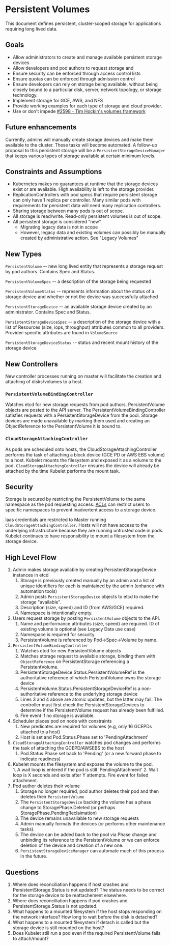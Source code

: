 # Persistent Volumes

This document defines persistent, cluster-scoped storage for applications requiring long lived data.  


## Goals

* Allow administrators to create and manage available persistent storage devices
* Allow developers and pod authors to request storage and 
* Ensure security can be enforced through access control lists
* Ensure quotas can be enforced through admission control
* Ensure developers can rely on storage being available, without being closely bound to a particular disk, server, network topology, or storage technology.
* Implement storage for GCE, AWS, and NFS
* Provide working examples for each type of storage and cloud provider.
* Use or don't impede [ #2598 - Tim Hockin's volumes framework](https://github.com/GoogleCloudPlatform/kubernetes/pull/2598)

## Future enhancements

Currently, admins will manually create storage devices and make them available to the cluster.  These tasks will become automated.
A follow-up proposal to this persistent storage will be a `PersistentStorageDeviceManager` that keeps various types of storage available at certain minimum levels.

## Constraints and Assumptions

* Kubernetes makes no guarantees at runtime that the storage devices exist or are available.  High availability is left to the storage provider.
* ReplicationControllers with pod specs that require persistent storage can only have 1 replica per controller.  Many similar pods with requirements for persistent data will need many replication controllers.
* Sharing storage between many pods is out of scope. 
* All storage is read/write.  Read-only persistent volumes is out of scope.
* All persistent storage is considered "new"
 	* Migrating legacy data is not in scope
 	* However, legacy data and existing volumes can possibly be manually created by administrative action.  See "Legacy Volumes"

## New Types

`PersistentVolume` -- new long lived entity that represents a storage request by pod authors.  Contains Spec and Status.

`PersistentVolumeSpec` -- a description of the storage being requested

`PersistentVolumeStatus` -- represents information about the status of a storage device and whether or not the device was successfully attached

`PersistentStorageDevice` -- an available storage device created by an administrator.  Contains Spec and Status.

`PersistentStorageDeviceSpec` -- a description of the storage device with a list of Resources (size, iops, throughput) attributes common to all providers.  Provider-specific attributes are found in `VolumeSource`

`PersistentStorageDeviceStatus` -- status and recent mount history of the storage device 

    
## New Controllers

New controller processes running on master will facilitate the creation and attaching of disks/volumes to a host.

### `PersistentVolumeBindingController`

Watches etcd for new storage requests from pod authors.  PersistentVolume objects are posted to the API server.  The PersistentVolumeBindingController satisfies requests with a PersistentStorageDevice from the pool.  Storage devices are made unavailable by marking them used and creating an ObjectReference to the PersistentVolume it is bound to.

### `CloudStorageAttachingController`

As pods are scheduled onto hosts, the CloudStorageAttachingController performs the task of attaching a block device (GCE PD or AWS EBS volume) to a host.  Kubelet mounts the filesystem and exposed it as a volume to the pod.  `CloudStorageAttachingController` ensures the device will already be attached by the time Kubelet performs the mount task.


## Security

Storage is secured by restricting the PersistentVolume to the same namespace as the pod requesting access.  [ACLs](../authorization.md) can restrict users to specific namespaces to prevent inadvertent access to a storage device.

Iaas credentials are restricted to Master running `CloudStorageAttachingController`.  Hosts will not have access to the underlying infrastructure because they are running untrusted code in pods.  Kubelet continues to have responsibility to mount a filesystem from the storage device.


## High Level Flow

1. Admin makes storage available by creating PersistentStorageDevice instances in etcd
    1.  Storage is previously created manually by an admin and a list of unique identifiers for each is maintained by the admin (enhance with automation tools)
    2.  Admin posts `PersistentStorageDevice` objects to etcd to make the storage "available".
    3.  Description (size, speed) and ID (from AWS/GCE) required.
    4.  Namespace is intentionally empty.
2. Users request storage by posting `PersistentVolume` objects to the API.
    1.  Name and performance attributes (size, speed) are required.  ID of existing volume is optional (see Legacy Data use case)
    2.  Namespace is required for security.
    3.  PersistentVolume is referenced by Pod->Spec->Volume by name.
3. `PersistentVolumeBindingController`
    1. Watches etcd for new PersistentVolume objects 
    2. Matches storage request to available storage, binding them with `ObjectReference` on PersistentStorage referencing a PersistentVolume.
    3. PersistentStorageDevice.Status.PersistentVolumeRef is the authoritative reference of which PeristentVolume owns the storage device
    4. PersistentVolume.Status.PersistentStorageDeviceRef is a non-authoritative reference to the underlying storage device
    5. Lines 3 and 4 above are atomic updates, but the latter may fail.  The controller must first check the PersistentStorageDevices to determine if the PersistentVolume request has already been fulfilled.
    6. Fire event if no storage is available.
4. Scheduler places pod on node with constraints
	1. New predicates are required for volumes (e.g, only 16 GCEPDs attached to a host)
	2. Host is set and Pod.Status.Phase set to 'PendingAttachment'
5. `CloudStorageAttachingController` watches pod changes and performs the task of attaching the GCEPD/AWSEBS to the host
	1. Pod.Status.Phase set back to 'Pending' (or a new forward phase to indicate readiness)
6.    Kubelet mounts the filesystem and exposes the volume to the pod.  
	1.  A wait loop is entered if the pod is still 'PendingAttachment'
	2.  Wait loop is X seconds and exits after Y attempts.   Fire event for failed attachment.
7. Pod author deletes their volume
	1.  Storage no longer required, pod author deletes their pod and then deletes their `PersistentVolume`
	2.  The `PersistentStorageDevice` backing the volume has a phase change to StoragePhase.Deleted (or perhaps StoragePhase.PendingReclaimation)
	3.  The device remains unavailable to new storage requests
	4.  Admin manually formats the devices (or performs other maintenance tasks).
	5.  The device can be added back to the pool via Phase change and unbinding its reference to the PersistentVolume or we can enforce deletion of the device and creation of a new one.
	6.  `PersistentStorageDeviceManager`  can automate much of this process in the future.



## Questions

1. Where does reconciliation happens if host crashes and PersistentStorage.Status is not updated?  The status needs to be correct for the storage device to be reattachement elsewhere.
2. Where does reconciliation happens if pod crashes and PersistentStorage.Status is not updated.  
3. What happens to a mounted filesystem if the host stops responding on the network interface? How long to wait before the disk is detached?
4. What happens to a mounted filesystem if detach is called but the storage device is still mounted on the host?
5. Does Kubelet still run a pod even if the required PersistentVolume fails to attach/mount?
